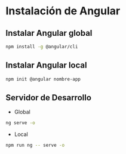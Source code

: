# Instalación de Angular

## Instalar Angular global

```bash
npm install -g @angular/cli
```

## Instalar Angular local

```bash
npm init @angular nombre-app
```

## Servidor de Desarrollo

* Global
```bash
ng serve -o
```

* Local
```bash
npm run ng -- serve -o
```